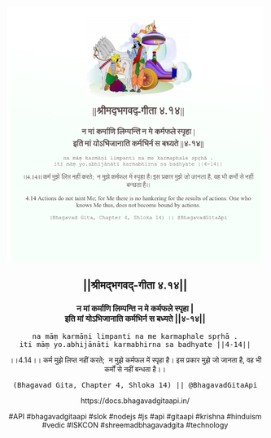<img src="../../asset/BG_4_14.png"/>
<center><h2>||श्रीमद्‍भगवद्‍-गीता ४.१४||</h2>
<h3>न मां कर्माणि लिम्पन्ति न मे कर्मफले स्पृहा |<br/>इति मां योऽभिजानाति कर्मभिर्न स बध्यते ||४-१४||</h3>
<pre>na māṃ karmāṇi limpanti na me karmaphale spṛhā .<br/>iti māṃ yo.abhijānāti karmabhirna sa badhyate ||4-14||</pre>
<p>।।4.14।। कर्म मुझे लिप्त नहीं करते;  न मुझे कर्मफल में स्पृहा है। इस प्रकार मुझे जो जानता है, वह भी कर्मों से नहीं बन्धता है।।</p>
<pre>(Bhagavad Gita, Chapter 4, Shloka 14) || @BhagavadGitaApi</pre><p>https://docs.bhagavadgitaapi.in/</p><p>#API #bhagavadgitaapi #slok #nodejs #js #api #gitaapi #krishna #hinduism #vedic #ISKCON #shreemadbhagavadgita #technology</p></center>